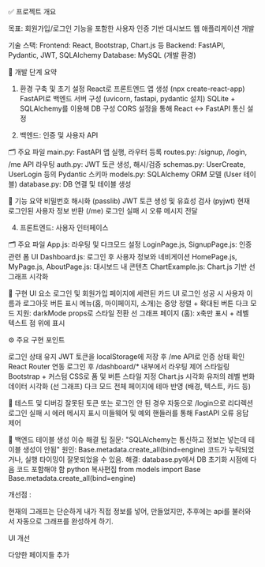 ✅ 프로젝트 개요

목표: 회원가입/로그인 기능을 포함한 사용자 인증 기반 대시보드 웹 애플리케이션 개발

기술 스택:
Frontend: React, Bootstrap, Chart.js 등
Backend: FastAPI, Pydantic, JWT, SQLAlchemy
Database: MySQL (개발 환경)


🔧 개발 단계 요약

1. 환경 구축 및 초기 설정
React로 프론트엔드 앱 생성 (npx create-react-app)
FastAPI로 백엔드 서버 구성 (uvicorn, fastapi, pydantic 설치)
SQLite + SQLAlchemy를 이용해 DB 구성
CORS 설정을 통해 React ↔ FastAPI 통신 설정


2. 백엔드: 인증 및 사용자 API
   
🗂 주요 파일
main.py: FastAPI 앱 실행, 라우터 등록
routes.py: /signup, /login, /me API 라우팅
auth.py: JWT 토큰 생성, 해시/검증
schemas.py: UserCreate, UserLogin 등의 Pydantic 스키마
models.py: SQLAlchemy ORM 모델 (User 테이블)
database.py: DB 연결 및 테이블 생성

🔐 기능 요약
비밀번호 해시화 (passlib)
JWT 토큰 생성 및 유효성 검사 (pyjwt)
현재 로그인된 사용자 정보 반환 (/me)
로그인 실패 시 오류 메시지 전달


4. 프론트엔드: 사용자 인터페이스
   
🗂 주요 파일
App.js: 라우팅 및 다크모드 설정
LoginPage.js, SignupPage.js: 인증 관련 폼 UI
Dashboard.js: 로그인 후 사용자 정보와 네비게이션
HomePage.js, MyPage.js, AboutPage.js: 대시보드 내 콘텐츠
ChartExample.js: Chart.js 기반 선 그래프 시각화

🎨 구현 UI 요소
로그인 및 회원가입 페이지에 세련된 카드 UI
로그인 성공 시 사용자 이름과 로그아웃 버튼 표시
메뉴(홈, 마이페이지, 소개)는 중앙 정렬 + 확대된 버튼
다크 모드 지원: darkMode props로 스타일 전환
선 그래프 페이지 (홈): x축만 표시 + 레벨 텍스트 점 위에 표시


⚙️ 주요 구현 포인트

로그인 상태 유지
JWT 토큰을 localStorage에 저장 후 /me API로 인증 상태 확인
React Router 연동
로그인 후 /dashboard/* 내부에서 라우팅 제어
스타일링
Bootstrap + 커스텀 CSS로 폼 및 버튼 스타일 지정
Chart.js 시각화
유저의 레벨 변화 데이터 시각화 (선 그래프)
다크 모드
전체 페이지에 테마 반영 (배경, 텍스트, 카드 등)



🧪 테스트 및 디버깅
잘못된 토큰 또는 로그인 안 된 경우 자동으로 /login으로 리디렉션
로그인 실패 시 에러 메시지 표시
미들웨어 및 예외 핸들러를 통해 FastAPI 오류 응답 제어


🧱 백엔드 테이블 생성 이슈 해결 팁
질문: "SQLAlchemy는 통신하고 정보는 넣는데 테이블 생성이 안됨"
원인: Base.metadata.create_all(bind=engine) 코드가 누락되었거나, 실행 타이밍이 잘못되었을 수 있음.
해결: database.py에서 DB 초기화 시점에 다음 코드 포함해야 함
python
복사편집
from models import Base
Base.metadata.create_all(bind=engine)






개선점 : 

 현재의 그래프는 단순하게 내가 직접 정보를 넣어, 만들었지만, 추후에는 api를 불러와서 자동으로 그래프를 완성하게 하기.

UI 개선

다양한 페이지들 추가

